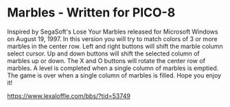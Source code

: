 # Marbles - Written for PICO-8

Inspired by SegaSoft's Lose Your Marbles released for Microsoft Windows on August 19, 1997. In this version you will try to match colors of 3 or more marbles in the center row. Left and right buttons will shift the marble column select cursor. Up and down buttons will shift the selected column of marbles up or down. The X and O buttons will rotate the center row of marbles. A level is completed when a single column of marbles is emptied. The game is over when a single column of marbles is filled. Hope you enjoy it!<br>

https://www.lexaloffle.com/bbs/?tid=53749
